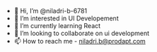 - 👋 Hi, I’m @niladri-b-6781
- 👀 I’m interested in UI Developement
- 🌱 I’m currently learning React
- 💞️ I’m looking to collaborate on ui development
- 📫 How to reach me  - niladri.b@prodapt.com

<!---
niladri-b-6781/niladri-b-6781 is a ✨ special ✨ repository because its `README.md` (this file) appears on your GitHub profile.
You can click the Preview link to take a look at your changes.
--->
